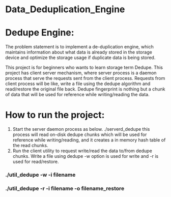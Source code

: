 # Data_Deduplication_Engine

# Dedupe Engine: 
The problem statement is to implement a de-duplication engine, which maintains information about what data is already stored in the storage device and optimize the storage usage if duplicate data is being stored.

This project is for beginners who wants to learn storage term Dedupe. This project has client server mechanism, where server process is a daemon process that serve the requests sent from the client process. Requests from client process will be like, write a file using the dedupe algorithm and read/restore the original file back. Dedupe fingerprint is nothing but a chunk of data that will be used for reference while writing/reading the data.

# How to run the project:
1. Start the server daemon process as below. ./serverd_dedupe this process will read on-disk dedupe chunks which will be used for reference while writing/reading, and it creates a in memory hash table of the read chunks. 
2. Run the client utility to request write/read the data to/from dedupe chunks. Write a file using dedupe -w option is used for write and -r is used for read/restore.

### ./util_dedupe -w -i filename
### ./util_dedupe -r -i filename -o filename_restore

